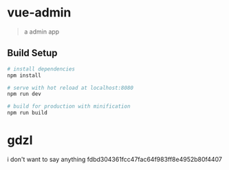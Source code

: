 
# vue-admin

> a admin app

## Build Setup

``` bash
# install dependencies
npm install

# serve with hot reload at localhost:8080
npm run dev

# build for production with minification
npm run build
```
# gdzl
i don't want to say anything
fdbd304361fcc47fac64f983ff8e4952b80f4407
